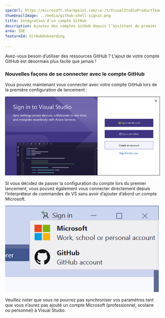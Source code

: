 ```yaml
---
specUrl: https://microsoft.sharepoint.com/:w:/t/VisualStudioProductTeam/ERPRQiOyAzVOmi1ymA69lDQBmCcjcMtfnV4aeZOgM_GW5w?e=cRcoaj
thumbnailImage: ../media/github-shell-signin.png
title: Intégration d'un compte GitHub
description: Ajoutez des comptes GitHub depuis l’assistant de premier lancement ou l’interpréteur de commandes Visual Studio.
area: IDE
featureId: GitHubOnboarding

---
```



Avez-vous besoin d’utiliser des ressources GitHub ? L’ajout de votre compte GitHub est désormais plus facile que jamais ! 

### Nouvelles façons de se connecter avec le compte GitHub

Vous pouvez maintenant vous connecter avec votre compte GitHub lors de la première configuration de lancement :

![Connexion GitHub à depuis la boîte de dialogue de premier lancement de VS](../media/github-firstlaunch.png)

Si vous décidez de passer la configuration du compte lors du premier lancement, vous pouvez également vous connecter directement depuis l’interpréteur de commandes de VS sans avoir d’ajouter d’abord un compte Microsoft.

![Connexion à GitHub depuis l’interpréteur de commandes de VS](../media/github-shell-signin.png)

Veuillez noter que vous ne pourrez pas synchroniser vos paramètres tant que vous n’aurez pas ajouté un compte Microsoft (professionnel, scolaire ou personnel) à Visual Studio.
